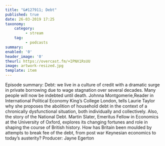 ```yaml
---
title: "&#127911; Debt"
published: true
date: 26-03-2019 17:25
taxonomy:
    category:
         - stream
    tag:
         - podcasts
summary:
enabled: '0'
header_image: '0'
theurl: https://overcast.fm/+IPNX1RsUU
image: artwork-resized.jpg
template: item
---
```

 
Episode summary: Debt: we live in a culture of credit with a dramatic surge in private borrowing due to wage stagnation over several decades. Many people will now be indebted until death. Johnna Montgomerie,Reader in International Political Economy King’s College London, tells Laurie Taylor why she proposes the abolition of household debt in the context of a chronically dysfunctional situation, both individually and collectively. Also, the story of the National Debt. Martin Slater, Emeritus Fellow in Economics at the University of Oxford, explores its changing fortunes and role in shaping the course of British history. How has Britain been moulded by attempts to break fee of the debt, from post war Keynesian economics to today’s austerity? Producer: Jayne Egerton

